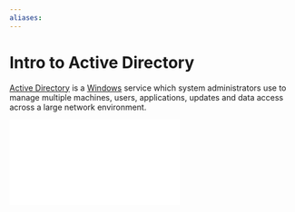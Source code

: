 ```yaml
---
aliases:
---
```

# Intro to Active Directory
[Active Directory](../../../computers/windows/active-directory/active-directory.md)  is a [Windows](../../../computers/windows/README.md) service which system administrators use to manage multiple machines, users, applications, updates and data access across a large network environment. 

![Active Directory](../../../computers/windows/active-directory/active-directory.md)